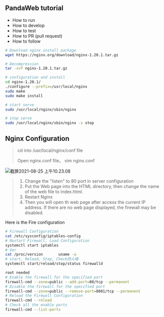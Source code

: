 ## PandaWeb tutorial

* How to run
* How to develop
* How to test
* How to PR (pull request)
* How to follow


```bash
# Download nginx install package
wget https://nginx.org/download/nginx-1.20.1.tar.gz

# Decompression
tar -xvf nginx-1.20.1.tar.gz 

# configuration and install
cd nginx-1.20.1/
./configure --prefix=/usr/local/nginx
sudo make
sudo make install

# start serve
sudo /usr/local/nginx/sbin/nginx 

# stop serve
sudo /usr/local/nginx/sbin/nginx -s stop
```



## Nginx Configuration

> cd into /usr/local/nginx/conf file
>
> Open nginx.conf file， vim nginx.conf

![截屏2021-08-25 上午10.23.08](https://th.bing.com/th/id/OIP.V6BPsj0qgAVakEIOPdC6tAHaDt?pid=ImgDet&rs=1)

> 1. Change the "listen" to 80 port in server configuration
> 2. Put the Web page into the HTML directory, then change the name of the web file to index.html. 
> 3. Restart Nginx
> 4. Then you will open th web page after access the current IP address. If there are no web page displayed, the firewall may be disabled.

Here is the Fire configuration

````bash
# Firewall Configuration
cat /etc/sysconfig/iptables-config
# Restart Firewall, Load Configuration
systemctl start iptables
# Ver
cat /proc/version		uname -a
# start, Reload, Stop, Check防火墙
systemctl start/reload/stop/status firewalld

root needed
# Enable the firewall for the specified port
firewall-cmd --zone=public --add-port=80/tcp --permanent
# Disable the firewall for the specified port
firewall-cmd --zone=public --remove-port=8081/tcp --permanent 
# Reload the Firewall Configuration
firewall-cmd --reload   
# Check all the enable ports
firewall-cmd --list-ports   
````

